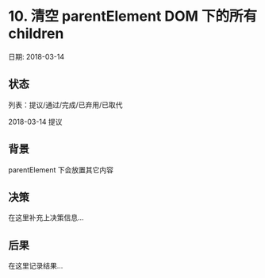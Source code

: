 # 10. 清空 parentElement DOM 下的所有 children

日期: 2018-03-14

## 状态

列表：提议/通过/完成/已弃用/已取代

2018-03-14 提议

## 背景

parentElement 下会放置其它内容

## 决策

在这里补充上决策信息...

## 后果

在这里记录结果...
